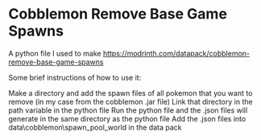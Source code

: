 # Cobblemon Remove Base Game Spawns

A python file I used to make https://modrinth.com/datapack/cobblemon-remove-base-game-spawns

Some brief instructions of how to use it:

Make a directory and add the spawn files of all pokemon that you want to remove (in my case from the cobblemon .jar file)
Link that directory in the path variable in the python file
Run the python file and the .json files will generate in the same directory as the python file
Add the .json files into data\cobblemon\spawn_pool_world in the data pack
